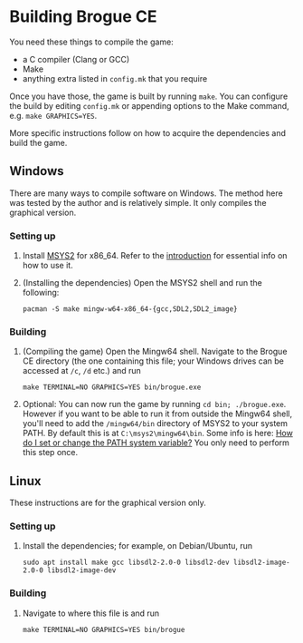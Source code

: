 Building Brogue CE
==================

You need these things to compile the game:

- a C compiler (Clang or GCC)
- Make
- anything extra listed in `config.mk` that you require

Once you have those, the game is built by running `make`. You can configure
the build by editing `config.mk` or appending options to the Make command,
e.g. `make GRAPHICS=YES`.

More specific instructions follow on how to acquire the dependencies and
build the game.


Windows
-------

There are many ways to compile software on Windows. The method here was
tested by the author and is relatively simple. It only compiles the graphical
version.

### Setting up

1. Install [MSYS2](https://www.msys2.org/) for x86_64. Refer to the
[introduction](https://github.com/msys2/msys2/wiki/MSYS2-introduction)
for essential info on how to use it.

2. (Installing the dependencies) Open the MSYS2 shell and run the following:

    ```
    pacman -S make mingw-w64-x86_64-{gcc,SDL2,SDL2_image}
    ```

### Building

1. (Compiling the game) Open the Mingw64 shell. Navigate to the Brogue CE
directory (the one containing this file; your Windows drives can be accessed
at `/c`, `/d` etc.) and run

    ```
    make TERMINAL=NO GRAPHICS=YES bin/brogue.exe
    ```

2. Optional: You can now run the game by running `cd bin;
./brogue.exe`. However if you want to be able to run it from
outside the Mingw64 shell, you'll need to add the `/mingw64/bin`
directory of MSYS2 to your system PATH. By default this is at
`C:\msys2\mingw64\bin`. Some info is here: [How do I set or change the PATH
system variable?](https://www.java.com/en/download/help/path.xml) You only
need to perform this step once.

Linux
-----

These instructions are for the graphical version only.

### Setting up

1. Install the dependencies; for example, on Debian/Ubuntu, run

    ```
    sudo apt install make gcc libsdl2-2.0-0 libsdl2-dev libsdl2-image-2.0-0 libsdl2-image-dev
    ```

### Building

1. Navigate to where this file is and run

    ```
    make TERMINAL=NO GRAPHICS=YES bin/brogue
    ```
